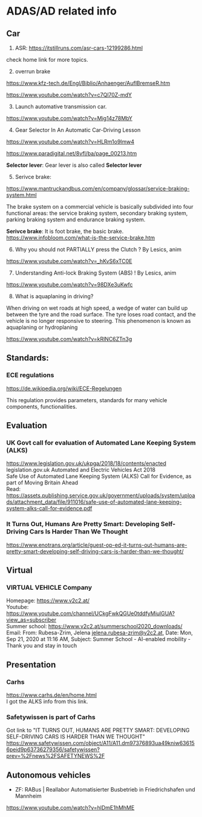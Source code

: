 # ADAS/AD related info

## Car

1. ASR:
https://itstillruns.com/asr-cars-12199286.html

check home link for more topics.

2. overrun brake

https://www.kfz-tech.de/Engl/Biblio/Anhaenger/AuflBremseR.htm

https://www.youtube.com/watch?v=c7Ql70Z-mdY

3. Launch automative transmission car.

https://www.youtube.com/watch?v=Mig14z78MbY

4. Gear Selector In An Automatic Car-Driving Lesson

https://www.youtube.com/watch?v=HLRm1o9lmw4

https://www.paradigital.net/8vfl/ba/page_00213.htm

**Selector lever**: Gear lever is also called **Selector lever**

5. Serivce brake:

https://www.mantruckandbus.com/en/company/glossar/service-braking-system.html

The brake system on a commercial vehicle is basically subdivided into four functional areas: the service braking system, secondary braking system, parking braking system and endurance braking system. 

**Serivce brake**: It is foot brake, the basic brake.  https://www.infobloom.com/what-is-the-service-brake.htm

6. Why you should not PARTIALLY press the Clutch ? By Lesics, anim

https://www.youtube.com/watch?v=_hKvS6xTC0E

7. Understanding Anti-lock Braking System (ABS) ! By Lesics, anim

https://www.youtube.com/watch?v=98DXe3uKwfc

8. What is aquaplaning in driving?

When driving on wet roads at high speed, a wedge of water can build up between the tyre and the road surface. The tyre loses road contact, and the vehicle is no longer responsive to steering. This phenomenon is known as aquaplaning or hydroplaning

https://www.youtube.com/watch?v=kRlNC6ZTn3g

## Standards:

### ECE regulations

https://de.wikipedia.org/wiki/ECE-Regelungen

This regulation provides parameters, standards for many vehicle components, functionalities.

## Evaluation
### UK Govt call for evaluation of Automated Lane Keeping System (ALKS)
https://www.legislation.gov.uk/ukpga/2018/18/contents/enacted
 legislation.gov.uk Automated and Electric Vehicles Act 2018  
 Safe Use of Automated Lane Keeping System (ALKS) Call for Evidence, as part of Moving Britain Ahead  
 Read: https://assets.publishing.service.gov.uk/government/uploads/system/uploads/attachment_data/file/911016/safe-use-of-automated-lane-keeping-system-alks-call-for-evidence.pdf 
 
### It Turns Out, Humans Are Pretty Smart: Developing Self-Driving Cars Is Harder Than We Thought
https://www.enotrans.org/article/guest-op-ed-it-turns-out-humans-are-pretty-smart-developing-self-driving-cars-is-harder-than-we-thought/


## Virtual
### VIRTUAL VEHICLE Company
Homepage: https://www.v2c2.at/  
Youtube: https://www.youtube.com/channel/UCkgFwkQGUe0tddfyMiulGUA?view_as=subscriber  
Summer school: https://www.v2c2.at/summerschool2020_downloads/
Email: From: Rubesa-Zrim, Jelena <jelena.rubesa-zrim@v2c2.at>, Date: Mon, Sep 21, 2020 at 11:16 AM, Subject: Summer School - AI-enabled mobility - Thank you and stay in touch  


## Presentation
### Carhs
https://www.carhs.de/en/home.html  
I got the ALKS info from this link.
### Safetywissen is part of Carhs
Got link to "IT TURNS OUT, HUMANS ARE PRETTY SMART: DEVELOPING SELF-DRIVING CARS IS HARDER THAN WE THOUGHT"
https://www.safetywissen.com/object/A11/A11.dm97376893ua49kniw636156peid9p63736279356/safetywissen?prev=%2Fnews%2FSAFETYNEWS%2F

## Autonomous vehicles

* ZF: RABus | Reallabor Automatisierter Busbetrieb in Friedrichshafen und Mannheim

https://www.youtube.com/watch?v=hlDmE1hMhME
